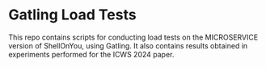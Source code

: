 
# Gatling Load Tests

This repo contains scripts for conducting load tests on the MICROSERVICE version of ShellOnYou, using Gatling. 
It also contains results obtained in experiments performed for the ICWS 2024 paper. 


